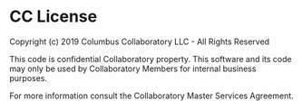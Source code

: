 # CC License

Copyright (c) 2019 Columbus Collaboratory LLC - All Rights Reserved 

This code is confidential Collaboratory property. This software and its code may only be used by Collaboratory Members for internal business purposes. 

For more information consult the Collaboratory Master Services Agreement.
